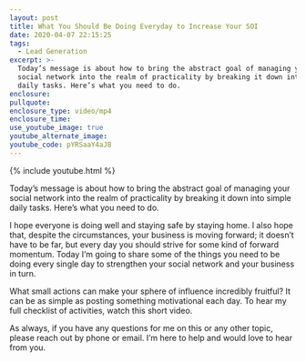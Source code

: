 ```yaml
---
layout: post
title: What You Should Be Doing Everyday to Increase Your SOI
date: 2020-04-07 22:15:25
tags:
  - Lead Generation
excerpt: >-
  Today’s message is about how to bring the abstract goal of managing your
  social network into the realm of practicality by breaking it down into simple
  daily tasks. Here’s what you need to do.
enclosure:
pullquote:
enclosure_type: video/mp4
enclosure_time:
use_youtube_image: true
youtube_alternate_image:
youtube_code: pYRSaaY4aJ8
---
```


{% include youtube.html %}

Today’s message is about how to bring the abstract goal of managing your social network into the realm of practicality by breaking it down into simple daily tasks. Here’s what you need to do.

I hope everyone is doing well and staying safe by staying home. I also hope that, despite the circumstances, your business is moving forward; it doesn’t have to be far, but every day you should strive for some kind of forward momentum. Today I’m going to share some of the things you need to be doing every single day to strengthen your social network and your business in turn.

What small actions can make your sphere of influence incredibly fruitful? It can be as simple as posting something motivational each day. To hear my full checklist of activities, watch this short video.&nbsp;

As always, if you have any questions for me on this or any other topic, please reach out by phone or email. I’m here to help and would love to hear from you.
